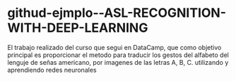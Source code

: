 # githud-ejmplo--ASL-RECOGNITION-WITH-DEEP-LEARNING
El trabajo realizado del curso que segui en DataCamp, que como objetivo principal es proporcionar el metodo para traducir los gestos del alfabeto del lenguje de señas americano, por imagenes de las letras A, B, C.
utilizando y aprendiendo redes neuronales
